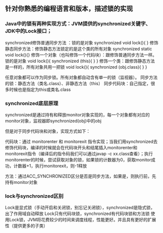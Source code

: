 ## 针对你熟悉的编程语言和版本，描述锁的实现

### Java中的锁有两种实现方式：JVM提供的synchronized关键字、JDK中的Lock接口；

synchronized修饰普通同步方法 ：锁的是对象
synchronized void lock(){ }
修饰静态同步方法：修饰静态方法锁定的是这个类的所有对象
synchronized static void lock(){}
修饰一个对象（也叫修饰一个代码块）：跟修饰普通同步方法一样。锁的是对象
void lock(){ synchronized (this){ } }
修饰一个类：跟修饰静态方法是一样的，所有对象共用一把锁
void lock(){ synchronized (obj.class){ } }


任意对象都可以作为同步锁。所有对象都自动含有单一的锁（监视器）。
同步方法的锁：静态方法（类名.class）、非静态方法（this）
同步代码块：自己指定，很多时候也是指定为this或类名.class


### synchronized底层原理

synchronized是通过持有和释放monitor对象实现的，每一个对象都有对应的monitor对象，监视器即synchronized(obj)中的obj

但是对于同步代码块和对象，实现方式如下：

代码块：通过 monitorenter 和 monitorexit 指令实现；当我们用synchronized去修饰代码块，编译的时候就会在代码块开头和结尾插入monitorenter和monitorexit指令（编译后的指令码我们可以通过javap -c xx.class查看）；执行monitorenter的时候，尝试获取对象的锁，如果锁的计数器为0，获取monitor成功，计数器+1，执行monitorexit，则-1释放

方法：通过ACC_SYNCHRONIZED区分是否是同步方法，如果是，则执行前，先持有monitor对象

### lock与synchronized区别
Lock是显式锁（手动开启和关闭锁，别忘记关闭锁），synchronized是隐式锁，出了作用域自动释放
Lock只有代码块锁，synchronized有代码块锁和方法锁
使用Lock锁，JVM将花费较少的时间来调度线程，性能更好。并且具有更好的扩展性（提供更多的子类）
